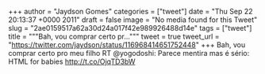 
+++
author = "Jaydson Gomes"
categories = ["tweet"]
date = "Thu Sep 22 20:13:37 +0000 2011"
draft = false
image = "No media found for this Tweet"
slug = "2ae0159517a62a30d24a017f42e989926488d14e"
tags = ["tweet"]
title = """Bah, vou comprar certo pr..."""
tweet = true
tweet_url = "https://twitter.com/jaydson/status/116968414651752448"
+++
Bah, vou comprar certo pro meu filho RT @yogodoshi: Parece mentira mas é sério: HTML for babies http://t.co/OjqTD3bW
